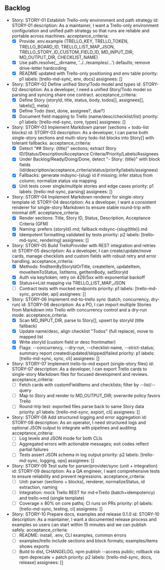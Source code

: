 ## Backlog

- Story: STORY-01 Establish Trello-only environment and path strategy
id: STORY-01
description: As a maintainer, I want a Trello-only environment configuration and unified path strategy so that runs are reliable and portable across machines.
acceptance_criteria:
  - [x] Provide .env.example (TRELLO_KEY, TRELLO_TOKEN, TRELLO_BOARD_ID, TRELLO_LIST_MAP_JSON, TRELLO_STORY_ID_CUSTOM_FIELD_ID, MD_INPUT_DIR, MD_OUTPUT_DIR, CHECKLIST_NAME)
  - [x] Use path.resolve(__dirname, '../../examples/...') defaults; remove drive-letter hardcoding
  - [x] README updated with Trello-only positioning and env table
priority: p1
labels: [trello-md-sync, env, docs]
assignees: []

- Story: STORY-02 Define unified Story/Todo model and types
id: STORY-02
description: As a developer, I need a unified Story/Todo model so parsing and syncing share one contract.
acceptance_criteria:
  - [x] Define Story {storyId, title, status, body, todos[], assignees[], labels[], meta}
  - [x] Define Todo {text, done, assignee?, due?}
  - [x] Document field mapping to Trello (name/desc/checklist/list)
priority: p1
labels: [trello-md-sync, core, types]
assignees: []

- Story: STORY-03 Implement Markdown parser (sections + todo-list blocks)
id: STORY-03
description: As a developer, I can parse both single-story sections and multi-story todo-list blocks into Story[] with tolerant fallbacks.
acceptance_criteria:
  - [x] Detect "## Story: {title}" sections; extract Story ID/Status/Description/Acceptance Criteria/Priority/Labels/Assignees
  - [x] Under Backlog/Ready/Doing/Done, detect "- Story: {title}" with block fields (id/description/acceptance_criteria/status/priority/labels/assignees)
  - [x] Fallbacks: generate mdsync-{slug} id if missing; infer status from column; normalize status via mapping
  - [x] Unit tests cover single/multiple stories and edge cases
priority: p1
labels: [trello-md-sync, parsing]
assignees: []

- Story: STORY-04 Implement Markdown renderer for single-story template
id: STORY-04
description: As a developer, I want a consistent renderer for single-story Markdown to ensure stable round-trip with minimal diff.
acceptance_criteria:
  - [x] Render sections: Title, Story ID, Status, Description, Acceptance Criteria (GFM)
  - [x] Naming: prefers {storyId}.md; fallback mdsync-{slug(title)}.md
  - [x] Idempotent formatting validated by tests
priority: p2
labels: [trello-md-sync, rendering]
assignees: []

- Story: STORY-05 Build TrelloProvider with REST integration and retries
id: STORY-05
description: As a developer, I can create/update/move cards, manage checklists and custom fields with robust retry and error handling.
acceptance_criteria:
  - [x] Methods: findItemByStoryIdOrTitle, createItem, updateItem, moveItemToStatus, listItems, getItemBody, setStoryId
  - [x] Auth via key/token; retry on 429/5xx with exponential backoff
  - [x] Status↔List mapping via TRELLO_LIST_MAP_JSON
  - [ ] Contract tests with mocked endpoints
priority: p1
labels: [trello-md-sync, provider, api]
assignees: []

- Story: STORY-06 Implement md-to-trello sync (batch, concurrency, dry-run)
id: STORY-06
description: As a PO, I can import multiple Stories from Markdown into Trello with concurrency control and a dry-run mode.
acceptance_criteria:
  - [x] Scan MD_INPUT_DIR, parse to Story[], upsert by storyId (title fallback)
  - [x] Update name/desc, align checklist "Todos" (full replace), move to mapped list
  - [x] Write storyId (custom field or desc frontmatter)
  - [x] Flags: --concurrency, --dry-run, --checklist-name, --strict-status; summary report created/updated/skipped/failed
priority: p1
labels: [trello-md-sync, sync, cli]
assignees: []

- Story: STORY-07 Implement trello-to-md export (single-story files)
id: STORY-07
description: As a developer, I can export Trello cards to single-story Markdown files for focused development and reviews.
acceptance_criteria:
  - [ ] Fetch cards with customFieldItems and checklists; filter by --list/--query
  - [ ] Map to Story and render to MD_OUTPUT_DIR; overwrite policy favors Trello
  - [ ] Round-trip test: exported files parse back to same Story data
priority: p1
labels: [trello-md-sync, export, cli]
assignees: []

- Story: STORY-08 Add structured logging and error aggregation
id: STORY-08
description: As an operator, I need structured logs and optional JSON output to integrate with pipelines and auditing.
acceptance_criteria:
  - [ ] Log levels and JSON mode for both CLIs
  - [ ] Aggregated errors with actionable messages; exit codes reflect partial failures
  - [ ] Tests assert JSON schema in log output
priority: p2
labels: [trello-md-sync, logging, ops]
assignees: []

- Story: STORY-09 Test suite for parser/provider/sync (unit + integration)
id: STORY-09
description: As a QA engineer, I want comprehensive tests to ensure reliability and prevent regressions.
acceptance_criteria:
  - [ ] Unit: parser (sections + blocks), renderer, normalizeStatus, id extraction, naming
  - [ ] Integration: mock Trello REST for md→Trello (batch+idempotency) and trello→md (single template)
  - [ ] Coverage ≥ 80% on core paths; CI runs on PRs
priority: p1
labels: [trello-md-sync, testing, ci]
assignees: []

- Story: STORY-10 Prepare docs, examples and release 0.1.0
id: STORY-10
description: As a maintainer, I want a documented release process and examples so users can start within 15 minutes and we can publish safely.
acceptance_criteria:
  - [ ] README: install, .env, CLI examples, common errors
  - [ ] examples/trello include sections and block formats; examples/items shows exports
  - [ ] Build to dist, CHANGELOG, npm publish --access public; rollback via npm deprecate + patch
priority: p2
labels: [trello-md-sync, docs, release]
assignees: []